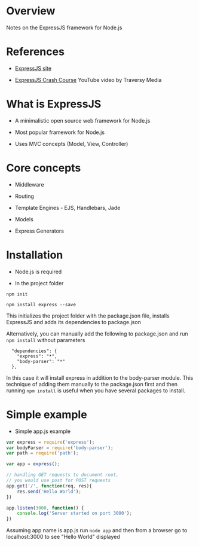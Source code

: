 # Overview

Notes on the ExpressJS framework for Node.js

# References

* [ExpressJS site](https://expressjs.com/)

* [ExpressJS Crash Course](https://www.youtube.com/watch?v=gnsO8-xJ8rs) YouTube video by Traversy Media

# What is ExpressJS

* A minimalistic open source web framework for Node.js

* Most popular framework for Node.js

* Uses MVC concepts (Model, View, Controller)

# Core concepts

* Middleware

* Routing 

* Template Engines - EJS, Handlebars, Jade

* Models

* Express Generators

# Installation

* Node.js is required

*  In the project folder

```
npm init

npm install express --save
```
This initializes the project folder with the package.json file, installs ExpressJS and adds its dependencies to package.json

Alternatively, you can manually add the following to package.json and run `npm install` without parameters

```
  "dependencies": {
    "express": "*",
    "body-parser": "*"
  },
```
In this case it will install express in addition to the body-parser module.  This technique of adding them manually to the package.json first and then running `npm install` is useful when you have several packages to install.

# Simple example

* Simple app.js example

```javascript
var express = require('express');
var bodyParser = require('body-parser');
var path = require('path');

var app = express();

// handling GET requests to document root, 
// you would use post for POST requests
app.get('/', function(req, res){
    res.send('Hello World');
})

app.listen(3000, function() {
    console.log('Server started on port 3000');
})
```
Assuming app name is app.js run `node app` and then from a browser go to localhost:3000 to see "Hello World" displayed



